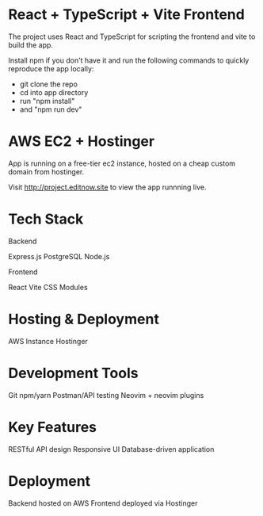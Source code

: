 # React + TypeScript + Vite Frontend   

The project uses React and TypeScript for scripting the frontend and vite to build the app.  

Install npm if you don't have it and run the following commands to quickly reproduce the app locally:
- git clone the repo
- cd into app directory
- run "npm install"
- and "npm run dev"  

# AWS EC2 + Hostinger  

App is running on a free-tier ec2 instance, hosted on a cheap custom domain from hostinger. 

Visit http://project.editnow.site to view the app runnning live. 

# Tech Stack

Backend

Express.js
PostgreSQL
Node.js

Frontend

React
Vite
CSS Modules

# Hosting & Deployment

AWS Instance
Hostinger

# Development Tools

Git
npm/yarn
Postman/API testing
Neovim + neovim plugins 

# Key Features

RESTful API design
Responsive UI
Database-driven application

# Deployment

Backend hosted on AWS
Frontend deployed via Hostinger
